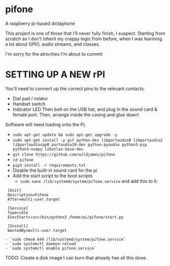 # pifone
A raspberry pi-based dictaphone


This project is one of those that I'll never fully finish, I suspect. Starting from scratch so I don't inherit my crappy logic from before, when I was learining a lot about GPIO, audio streams, and classes.

I'm sorry for the atrocities I'm about to commit

# SETTING UP A NEW rPI

You'll need to connect up the correct pins to the relevant contacts. 
  - Dial pad / rotator
  - Handset switch
  - Indicator LED
Then bolt on the USB hat, and plug in the sound card & female port. Then, arrange inside the casing and glue down!
  
Software will need loading onto the Pi;
  - `sudo apt-get update && sudo apt-get upgrade -y`
  - `sudo apt-get install -y git python-dev libportaudio0 libportaudio2 libportaudiocpp0 portaudio19-dev python-pyaudio python3-pip python3-numpy libatlas-base-dev`
  - `git clone https://github.com/wildjames/pifone`
  - `cd pifone`
  - `pip3 install -r requirements.txt`
  - Disable the built-in sound card for the pi
  - Add the start script to the boot scripts
    - `sudo nano /lib/systemd/system/pifone.service` and add this to it:
```
 [Unit]
 Description=PiFone
 After=multi-user.target
 
 [Service]
 Type=idle
 ExecStart=/usr/bin/python3 /home/pi/pifone/start.py
 
 [Install]
 WantedBy=multi-user.target
```
    - `sudo chmod 644 /lib/systemd/system/pifone.service`
    - `sudo systemctl daemon-reload`
    - `sudo systemctl enable pifone.service`
    
    
TODO: Create a disk image I can burn that already has all this done.
